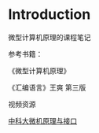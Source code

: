 # Introduction

微型计算机原理的课程笔记



参考书籍：

《微型计算机原理》

《汇编语言》王爽 第三版



视频资源

[中科大微机原理与接口](http://i.youku.com/i/UMjA0OTA1MzA0/playlists?spm=a2hzp.8253876.0.0&order=1&page=4)


